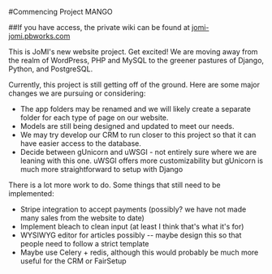#Commencing Project MANGO

##If you have access, the private wiki can be found at [jomi-jomi.pbworks.com](https://jomi-jomi.pbworks.com)

This is JoMI's new website project. Get excited! We are moving away from the realm of WordPress, PHP and MySQL to the greener pastures of Django, Python, and PostgreSQL.

Currently, this project is still getting off of the ground. Here are some major changes we are pursuing or considering:
- The app folders may be renamed and we will likely create a separate folder for each type of page on our website.
- Models are still being designed and updated to meet our needs.
- We may try develop our CRM to run closer to this project so that it can have easier access to the database.
- Decide between gUnicorn and uWSGI -  not entirely sure where we are leaning with this one. uWSGI offers more customizability but gUnicorn is much more straightforward to setup with Django

There is a lot more work to do. Some things that still need to be implemented:
- Stripe integration to accept payments (possibly? we have not made many sales from the website to date)
- Implement bleach to clean input (at least I think that's what it's for)
- WYSIWYG editor for articles possibly -- maybe design this so that people need to follow a strict template
- Maybe use Celery + redis, although this would probably be much more useful for the CRM or FairSetup
